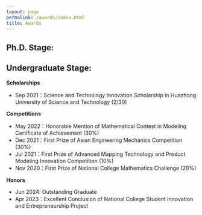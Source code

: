 ```yaml
---
layout: page
permalink: /awards/index.html
title: Awards
---
```

## Ph.D. Stage:

## Undergraduate Stage:

**Scholarships**
- Sep 2021：Science and Technology Innovation Scholarship in Huazhong University of Science and Technology (2/30)

**Competitions**
- May 2022：Honorable Mention of Mathematical Contest in Modeling Certificate of Achievement (30%)
- Dec 2021：First Prize of Asian Engineering Mechanics Competition (30%)
- Jul 2021：First Prize of Advanced Mapping Technology and Product Modeling Innovation Competition (10%)
- Nov 2020：First Prize of National College Mathematics Challenge (20%)

**Honors**
- Jun 2024: Outstanding Graduate
- Apr 2023：Excellent Conclusion of National College Student Innovation and Entrepreneurship Project

